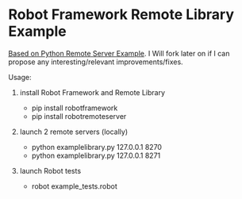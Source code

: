 # Robot Framework Remote Library Example

[Based on Python Remote Server Example](https://github.com/robotframework/PythonRemoteServer/blob/master/example/README.rst).
I Will fork later on if I can propose any interesting/relevant improvements/fixes.

Usage:

1. install Robot Framework and Remote Library
    - pip install robotframework
    - pip install robotremoteserver

2. launch 2 remote servers (locally)
    - python examplelibrary.py 127.0.0.1 8270
    - python examplelibrary.py 127.0.0.1 8271

3. launch Robot tests
    - robot example_tests.robot